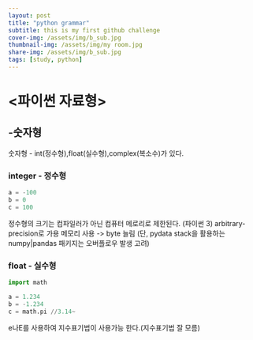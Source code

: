 ```yaml
---
layout: post
title: "python grammar"
subtitle: this is my first github challenge
cover-img: /assets/img/b_sub.jpg
thumbnail-img: /assets/img/my room.jpg
share-img: /assets/img/b_sub.jpg
tags: [study, python]
---
```


# <파이썬 자료형>

## -숫자형

숫자형 - int(정수형),float(실수형),complex(복소수)가 있다.

### integer - 정수형

~~~python
a = -100
b = 0
c = 100
~~~

정수형의 크기는 컴파일러가 아닌 컴퓨터 메로리로 제한된다. (파이썬 3)
arbitrary-precision로 가용 메모리 사용 -> byte 늘림
(단, pydata stack을 활용하는 numpy|pandas 패키지는 오버플로우 발생 고려)

### float - 실수형

~~~python
import math

a = 1.234
b = -1.234
c = math.pi //3.14~
~~~

e나E를 사용하여 지수표기법이 사용가능 한다.(지수표기법 잘 모름)
